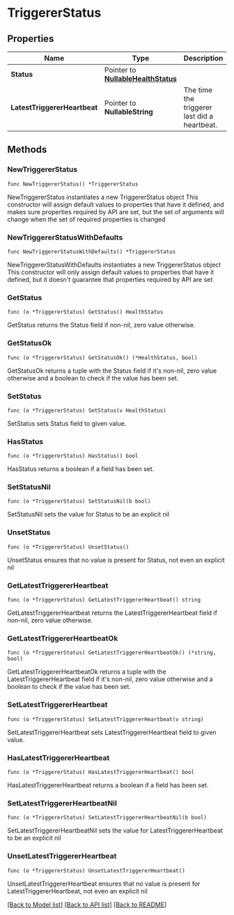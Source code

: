 <!--
 Licensed to the Apache Software Foundation (ASF) under one
 or more contributor license agreements.  See the NOTICE file
 distributed with this work for additional information
 regarding copyright ownership.  The ASF licenses this file
 to you under the Apache License, Version 2.0 (the
 "License"); you may not use this file except in compliance
 with the License.  You may obtain a copy of the License at

   http://www.apache.org/licenses/LICENSE-2.0

 Unless required by applicable law or agreed to in writing,
 software distributed under the License is distributed on an
 "AS IS" BASIS, WITHOUT WARRANTIES OR CONDITIONS OF ANY
 KIND, either express or implied.  See the License for the
 specific language governing permissions and limitations
 under the License.
 -->

# TriggererStatus

## Properties

Name | Type | Description | Notes
------------ | ------------- | ------------- | -------------
**Status** | Pointer to [**NullableHealthStatus**](HealthStatus.md) |  | [optional] 
**LatestTriggererHeartbeat** | Pointer to **NullableString** | The time the triggerer last did a heartbeat. | [optional] [readonly] 

## Methods

### NewTriggererStatus

`func NewTriggererStatus() *TriggererStatus`

NewTriggererStatus instantiates a new TriggererStatus object
This constructor will assign default values to properties that have it defined,
and makes sure properties required by API are set, but the set of arguments
will change when the set of required properties is changed

### NewTriggererStatusWithDefaults

`func NewTriggererStatusWithDefaults() *TriggererStatus`

NewTriggererStatusWithDefaults instantiates a new TriggererStatus object
This constructor will only assign default values to properties that have it defined,
but it doesn't guarantee that properties required by API are set

### GetStatus

`func (o *TriggererStatus) GetStatus() HealthStatus`

GetStatus returns the Status field if non-nil, zero value otherwise.

### GetStatusOk

`func (o *TriggererStatus) GetStatusOk() (*HealthStatus, bool)`

GetStatusOk returns a tuple with the Status field if it's non-nil, zero value otherwise
and a boolean to check if the value has been set.

### SetStatus

`func (o *TriggererStatus) SetStatus(v HealthStatus)`

SetStatus sets Status field to given value.

### HasStatus

`func (o *TriggererStatus) HasStatus() bool`

HasStatus returns a boolean if a field has been set.

### SetStatusNil

`func (o *TriggererStatus) SetStatusNil(b bool)`

 SetStatusNil sets the value for Status to be an explicit nil

### UnsetStatus
`func (o *TriggererStatus) UnsetStatus()`

UnsetStatus ensures that no value is present for Status, not even an explicit nil
### GetLatestTriggererHeartbeat

`func (o *TriggererStatus) GetLatestTriggererHeartbeat() string`

GetLatestTriggererHeartbeat returns the LatestTriggererHeartbeat field if non-nil, zero value otherwise.

### GetLatestTriggererHeartbeatOk

`func (o *TriggererStatus) GetLatestTriggererHeartbeatOk() (*string, bool)`

GetLatestTriggererHeartbeatOk returns a tuple with the LatestTriggererHeartbeat field if it's non-nil, zero value otherwise
and a boolean to check if the value has been set.

### SetLatestTriggererHeartbeat

`func (o *TriggererStatus) SetLatestTriggererHeartbeat(v string)`

SetLatestTriggererHeartbeat sets LatestTriggererHeartbeat field to given value.

### HasLatestTriggererHeartbeat

`func (o *TriggererStatus) HasLatestTriggererHeartbeat() bool`

HasLatestTriggererHeartbeat returns a boolean if a field has been set.

### SetLatestTriggererHeartbeatNil

`func (o *TriggererStatus) SetLatestTriggererHeartbeatNil(b bool)`

 SetLatestTriggererHeartbeatNil sets the value for LatestTriggererHeartbeat to be an explicit nil

### UnsetLatestTriggererHeartbeat
`func (o *TriggererStatus) UnsetLatestTriggererHeartbeat()`

UnsetLatestTriggererHeartbeat ensures that no value is present for LatestTriggererHeartbeat, not even an explicit nil

[[Back to Model list]](../README.md#documentation-for-models) [[Back to API list]](../README.md#documentation-for-api-endpoints) [[Back to README]](../README.md)


